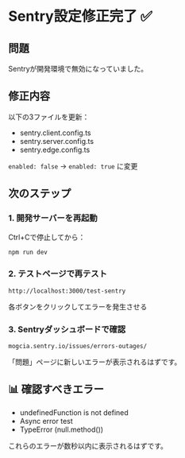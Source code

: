 # Sentry設定修正完了 ✅

## 問題
Sentryが開発環境で無効になっていました。

## 修正内容
以下の3ファイルを更新：
- sentry.client.config.ts
- sentry.server.config.ts
- sentry.edge.config.ts

`enabled: false` → `enabled: true` に変更

## 次のステップ

### 1. 開発サーバーを再起動
Ctrl+Cで停止してから：
```bash
npm run dev
```

### 2. テストページで再テスト
```
http://localhost:3000/test-sentry
```

各ボタンをクリックしてエラーを発生させる

### 3. Sentryダッシュボードで確認
```
mogcia.sentry.io/issues/errors-outages/
```

「問題」ページに新しいエラーが表示されるはずです。

## 📊 確認すべきエラー
- undefinedFunction is not defined
- Async error test
- TypeError (null.method())

これらのエラーが数秒以内に表示されるはずです。

